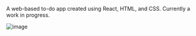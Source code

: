 A web-based to-do app created using React, HTML, and CSS. Currently a work in progress.

![image](https://github.com/RLMP44/react-todo/assets/109778611/b7e449b3-a104-4289-85cb-668fa5f9e823)

